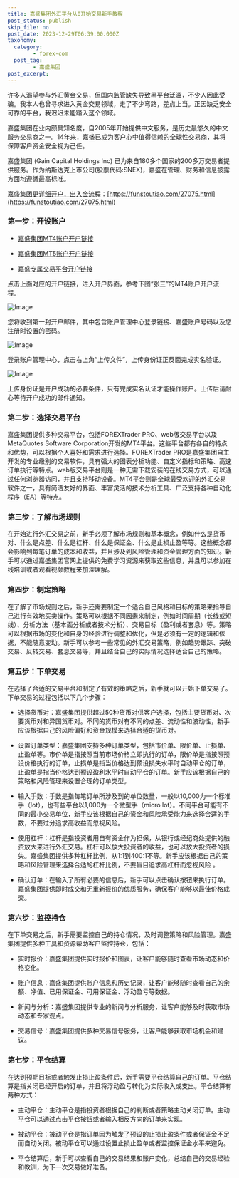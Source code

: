 ```yaml
---
title: 嘉盛集团外汇平台从0开始交易新手教程
post_status: publish
skip_file: no
post_date: 2023-12-29T06:39:00.000Z
taxonomy:
  category:
        - forex-com
  post_tag:
        - 嘉盛集团
post_excerpt: 
---
```

许多人渴望参与外汇黄金交易，但国内监管缺失导致黑平台泛滥，不少人因此受骗。我本人也曾寻求进入黄金交易领域，走了不少弯路，差点上当。正因缺乏安全可靠的平台，我迟迟未能踏入这个领域。

嘉盛集团在业内颇具知名度，自2005年开始提供中文服务，是历史最悠久的中文服务交易商之一。14年来，嘉盛已成为客户心中值得信赖的全球性交易商，其将保障客户资金安全视为己任。

嘉盛集团 (Gain Capital Holdings Inc) 已为来自180多个国家的200多万交易者提供服务。作为纳斯达克上市公司(股票代码:SNEX)，嘉盛在管理、财务和信息披露方面均遵循最高标准。

[嘉盛集团更详细开户，出入金流程](https://funstoutiao.com/27075.html)：[https://funstoutiao.com/27075.html](https://funstoutiao.com/27075.html)

### 第一步：开设账户

* [嘉盛集团MT4账户开户链接](https://s.ssgg.net/jsmt4)

* [嘉盛集团MT5账户开户链接](https://s.ssgg.net/jsmt5)

* [嘉盛专属交易平台开户链接](https://s.ssgg.net/js)

点击上面对应的开户链接，进入开户界面，参考下图“张三”的MT4账户开户流程。

![Image](https://prod-files-secure.s3.us-west-2.amazonaws.com/39ed1227-6d7d-4570-be36-9ccd4a2c4241/7a167aea-686b-400d-af59-4e18eb607a40/640.png?X-Amz-Algorithm=AWS4-HMAC-SHA256&X-Amz-Content-Sha256=UNSIGNED-PAYLOAD&X-Amz-Credential=ASIAZI2LB466Q45F4ZRU%2F20250212%2Fus-west-2%2Fs3%2Faws4_request&X-Amz-Date=20250212T101317Z&X-Amz-Expires=3600&X-Amz-Security-Token=IQoJb3JpZ2luX2VjEM%2F%2F%2F%2F%2F%2F%2F%2F%2F%2F%2FwEaCXVzLXdlc3QtMiJHMEUCIC0BzDN3FFO%2FTRZNFhjFa%2B3lydYJbr7tYZ0YqSMd0GTwAiEA%2FadfCV6LpPA1oLO0kZrxyQ5PbC6dhF3ujSWLCU9WcY4qiAQI6P%2F%2F%2F%2F%2F%2F%2F%2F%2F%2FARAAGgw2Mzc0MjMxODM4MDUiDD7Qxl07CS7VNBGHcCrcA78vA0pQ5SJzoNUjUU8QzWvTMCvImACe68iqz%2Fyi0aG19jXoANdxOcnfv3XVs37dNdSJ2QsikEigfs3SXCYyAgpkMLF6mPN6Ft%2Fn5IKfy%2FSb9%2FdnuLnVwkbOmCaXFt1AGR6nfPsA1JadKRnByu2evpBYDU9iP7QyJEyID7Iec5CiZx6qkMMNg9mF9ZCn6iHBQM46kNBNRIAKoThlgbYxFTkswNQufWI2D9C%2BrmtVC2MCXUrF9n%2FZ5i6ezTCvaRO1Lc2VQ9jE1uDeVshOBuajoIGnwtjTo9Nr2VTpODQQaLkiOuWGZVoQ5fxjH2aEANwOo8rmOse8VniBeLnRLaWMgKfNMhtOWwCuwoPxV%2FhQDAUwEBefgNK6h9VGIUnIDzUkaJLT8pz7w0jCPyyJkQ%2FGv47%2FB7RvzID8w%2FNlfPkhbz2gttY3pWKFZirn8VNgekDzQcP%2Bl0NSPJOspUgJixD%2F0PRBEDdjMSDpOZ9ReaUHQwK3GfyLj8mCpDmAfD74bPzjXWdEItrf6XLBUC6GFX6s3%2F967SFbNknmonihpzcipAAexohJy0nHYv52sEGcmN3AgqdDIcPOX8MsjWIy%2BRh9Ga5w17qGISC9ocleoJr1g%2FN7AWEUPxZnVZ8ZJIOqMNiMsb0GOqUBR%2BVfqi7frnGfYppMWPX04gKy1eGoCdsFMIwFxcppUQpVTMb8KViOUBzdncloTWS1YKpK3c4h49wWqhFPofv1%2FGimWAI3M6Z5gu9501r29fZpYLQ6JkrFiR6el%2BCLtUy%2FeDVui6AAlZY3SwOS2QmOKUNZ%2BqPtSmAuvFWj5Ez8MFV9ipHdyoBWsab58bGvlyNsicxLkyCB7YueYvCUFzvjG8VcBqRY&X-Amz-Signature=0a860a00e69c8a5ccf387298c546f3b4b3e531fdad3ce7962a9145e82b8a93d8&X-Amz-SignedHeaders=host&x-id=GetObject)

您将收到第一封开户邮件，其中包含账户管理中心登录链接、嘉盛账户号码以及您注册时设置的密码。

![Image](https://prod-files-secure.s3.us-west-2.amazonaws.com/39ed1227-6d7d-4570-be36-9ccd4a2c4241/eaa1c6b3-2877-4284-a0e1-530e222c27fb/image.png?X-Amz-Algorithm=AWS4-HMAC-SHA256&X-Amz-Content-Sha256=UNSIGNED-PAYLOAD&X-Amz-Credential=ASIAZI2LB466Q45F4ZRU%2F20250212%2Fus-west-2%2Fs3%2Faws4_request&X-Amz-Date=20250212T101317Z&X-Amz-Expires=3600&X-Amz-Security-Token=IQoJb3JpZ2luX2VjEM%2F%2F%2F%2F%2F%2F%2F%2F%2F%2F%2FwEaCXVzLXdlc3QtMiJHMEUCIC0BzDN3FFO%2FTRZNFhjFa%2B3lydYJbr7tYZ0YqSMd0GTwAiEA%2FadfCV6LpPA1oLO0kZrxyQ5PbC6dhF3ujSWLCU9WcY4qiAQI6P%2F%2F%2F%2F%2F%2F%2F%2F%2F%2FARAAGgw2Mzc0MjMxODM4MDUiDD7Qxl07CS7VNBGHcCrcA78vA0pQ5SJzoNUjUU8QzWvTMCvImACe68iqz%2Fyi0aG19jXoANdxOcnfv3XVs37dNdSJ2QsikEigfs3SXCYyAgpkMLF6mPN6Ft%2Fn5IKfy%2FSb9%2FdnuLnVwkbOmCaXFt1AGR6nfPsA1JadKRnByu2evpBYDU9iP7QyJEyID7Iec5CiZx6qkMMNg9mF9ZCn6iHBQM46kNBNRIAKoThlgbYxFTkswNQufWI2D9C%2BrmtVC2MCXUrF9n%2FZ5i6ezTCvaRO1Lc2VQ9jE1uDeVshOBuajoIGnwtjTo9Nr2VTpODQQaLkiOuWGZVoQ5fxjH2aEANwOo8rmOse8VniBeLnRLaWMgKfNMhtOWwCuwoPxV%2FhQDAUwEBefgNK6h9VGIUnIDzUkaJLT8pz7w0jCPyyJkQ%2FGv47%2FB7RvzID8w%2FNlfPkhbz2gttY3pWKFZirn8VNgekDzQcP%2Bl0NSPJOspUgJixD%2F0PRBEDdjMSDpOZ9ReaUHQwK3GfyLj8mCpDmAfD74bPzjXWdEItrf6XLBUC6GFX6s3%2F967SFbNknmonihpzcipAAexohJy0nHYv52sEGcmN3AgqdDIcPOX8MsjWIy%2BRh9Ga5w17qGISC9ocleoJr1g%2FN7AWEUPxZnVZ8ZJIOqMNiMsb0GOqUBR%2BVfqi7frnGfYppMWPX04gKy1eGoCdsFMIwFxcppUQpVTMb8KViOUBzdncloTWS1YKpK3c4h49wWqhFPofv1%2FGimWAI3M6Z5gu9501r29fZpYLQ6JkrFiR6el%2BCLtUy%2FeDVui6AAlZY3SwOS2QmOKUNZ%2BqPtSmAuvFWj5Ez8MFV9ipHdyoBWsab58bGvlyNsicxLkyCB7YueYvCUFzvjG8VcBqRY&X-Amz-Signature=507f2a11382efa7362449a65b3411c421e225d48eba6953e44c237da1ffc4020&X-Amz-SignedHeaders=host&x-id=GetObject)

登录账户管理中心，点击右上角“上传文件”，上传身份证正反面完成实名验证。

![Image](https://prod-files-secure.s3.us-west-2.amazonaws.com/39ed1227-6d7d-4570-be36-9ccd4a2c4241/54090639-09fc-46b4-a135-e0289f707147/image.png?X-Amz-Algorithm=AWS4-HMAC-SHA256&X-Amz-Content-Sha256=UNSIGNED-PAYLOAD&X-Amz-Credential=ASIAZI2LB466Q45F4ZRU%2F20250212%2Fus-west-2%2Fs3%2Faws4_request&X-Amz-Date=20250212T101317Z&X-Amz-Expires=3600&X-Amz-Security-Token=IQoJb3JpZ2luX2VjEM%2F%2F%2F%2F%2F%2F%2F%2F%2F%2F%2FwEaCXVzLXdlc3QtMiJHMEUCIC0BzDN3FFO%2FTRZNFhjFa%2B3lydYJbr7tYZ0YqSMd0GTwAiEA%2FadfCV6LpPA1oLO0kZrxyQ5PbC6dhF3ujSWLCU9WcY4qiAQI6P%2F%2F%2F%2F%2F%2F%2F%2F%2F%2FARAAGgw2Mzc0MjMxODM4MDUiDD7Qxl07CS7VNBGHcCrcA78vA0pQ5SJzoNUjUU8QzWvTMCvImACe68iqz%2Fyi0aG19jXoANdxOcnfv3XVs37dNdSJ2QsikEigfs3SXCYyAgpkMLF6mPN6Ft%2Fn5IKfy%2FSb9%2FdnuLnVwkbOmCaXFt1AGR6nfPsA1JadKRnByu2evpBYDU9iP7QyJEyID7Iec5CiZx6qkMMNg9mF9ZCn6iHBQM46kNBNRIAKoThlgbYxFTkswNQufWI2D9C%2BrmtVC2MCXUrF9n%2FZ5i6ezTCvaRO1Lc2VQ9jE1uDeVshOBuajoIGnwtjTo9Nr2VTpODQQaLkiOuWGZVoQ5fxjH2aEANwOo8rmOse8VniBeLnRLaWMgKfNMhtOWwCuwoPxV%2FhQDAUwEBefgNK6h9VGIUnIDzUkaJLT8pz7w0jCPyyJkQ%2FGv47%2FB7RvzID8w%2FNlfPkhbz2gttY3pWKFZirn8VNgekDzQcP%2Bl0NSPJOspUgJixD%2F0PRBEDdjMSDpOZ9ReaUHQwK3GfyLj8mCpDmAfD74bPzjXWdEItrf6XLBUC6GFX6s3%2F967SFbNknmonihpzcipAAexohJy0nHYv52sEGcmN3AgqdDIcPOX8MsjWIy%2BRh9Ga5w17qGISC9ocleoJr1g%2FN7AWEUPxZnVZ8ZJIOqMNiMsb0GOqUBR%2BVfqi7frnGfYppMWPX04gKy1eGoCdsFMIwFxcppUQpVTMb8KViOUBzdncloTWS1YKpK3c4h49wWqhFPofv1%2FGimWAI3M6Z5gu9501r29fZpYLQ6JkrFiR6el%2BCLtUy%2FeDVui6AAlZY3SwOS2QmOKUNZ%2BqPtSmAuvFWj5Ez8MFV9ipHdyoBWsab58bGvlyNsicxLkyCB7YueYvCUFzvjG8VcBqRY&X-Amz-Signature=eb710bb5b048dca7217726670db518197bb245dfd0ab62b838def2dc02f76a4e&X-Amz-SignedHeaders=host&x-id=GetObject)

上传身份证是开户成功的必要条件，只有完成实名认证才能操作账户。上传后请耐心等待开户成功的邮件通知。

### 第二步：选择交易平台

嘉盛集团提供多种交易平台，包括FOREXTrader PRO、web版交易平台以及MetaQuotes Software Corporation开发的MT4平台。这些平台都有各自的特点和优势，可以根据个人喜好和需求进行选择。FOREXTrader PRO是嘉盛集团自主开发的专业级别的交易软件，具有强大的图表分析功能、自定义指标和策略、高速订单执行等特点。web版交易平台则是一种无需下载安装的在线交易方式，可以通过任何浏览器访问，并且支持移动设备。MT4平台则是全球最受欢迎的外汇交易软件之一，具有简洁友好的界面、丰富灵活的技术分析工具、广泛支持各种自动化程序（EA）等特点。

### 第三步：了解市场规则

在开始进行外汇交易之前，新手必须了解市场规则和基本概念，例如什么是货币对、什么是点差、什么是杠杆、什么是保证金、什么是止损止盈等等。这些概念都会影响到每笔订单的成本和收益，并且涉及到风险管理和资金管理方面的知识。新手可以通过嘉盛集团官网上提供的免费学习资源来获取这些信息，并且可以参加在线培训或者观看视频教程来加深理解。

### 第四步：制定策略

在了解了市场规则之后，新手还需要制定一个适合自己风格和目标的策略来指导自己进行有效地买卖操作。策略可以根据不同因素来制定，例如时间周期（长线或短线）、分析方法（基本面分析或者技术分析）、交易目标（盈利或者套息）等。策略可以根据市场的变化和自身的经验进行调整和优化，但是必须有一定的逻辑和依据，不能随意变动。新手可以参考一些常见的外汇交易策略，例如趋势跟踪、突破交易、反转交易、套息交易等，并且结合自己的实际情况选择适合自己的策略。

### 第五步：下单交易

在选择了合适的交易平台和制定了有效的策略之后，新手就可以开始下单交易了。下单交易的过程包括以下几个步骤：

* 选择货币对：嘉盛集团提供超过50种货币对供客户选择，包括主要货币对、次要货币对和异国货币对。不同的货币对有不同的点差、流动性和波动性，新手应该根据自己的风险偏好和资金规模来选择合适的货币对。

* 设置订单类型：嘉盛集团支持多种订单类型，包括市价单、限价单、止损单、止盈单等。市价单是指按照当前市场价格立即执行的订单，限价单是指按照预设价格执行的订单，止损单是指当价格达到预设损失水平时自动平仓的订单，止盈单是指当价格达到预设盈利水平时自动平仓的订单。新手应该根据自己的策略和风险管理来设置合理的订单类型。

* 输入手数：手数是指每笔订单所涉及到的单位数量，一般以10,000为一个标准手（lot），也有些平台以1,000为一个微型手（micro lot）。不同平台可能有不同的最小交易单位，新手应该根据自己的资金和风险承受能力来选择合适的手数，不要过分追求高收益而忽视风险。

* 使用杠杆：杠杆是指投资者用自有资金作为担保，从银行或经纪商处提供的融资放大来进行外汇交易。杠杆可以放大投资者的收益，也可以放大投资者的损失。嘉盛集团提供多种杠杆比例，从1:1到400:1不等。新手应该根据自己的策略和风险管理来选择合适的杠杆比例，不要盲目追求高杠杆而忽视风险 。

* 确认订单：在输入了所有必要的信息后，新手可以点击确认按钮来执行订单。嘉盛集团提供即时成交和无重新报价的优质服务，确保客户能够以最佳价格成交。

### 第六步：监控持仓

在下单交易之后，新手需要监控自己的持仓情况，及时调整策略和风险管理。嘉盛集团提供多种工具和资源帮助客户监控持仓，包括：

* 实时报价：嘉盛集团提供实时报价和图表，让客户能够随时查看市场动态和价格变化。

* 账户信息：嘉盛集团提供账户信息和历史记录，让客户能够随时查看自己的余额、净值、已用保证金、可用保证金、浮动盈亏等数据。

* 新闻与分析：嘉盛集团提供专业的新闻与分析服务，让客户能够及时获取市场动态和专家观点。

* 交易信号：嘉盛集团提供多种交易信号服务，让客户能够获取市场机会和建议。

### 第七步：平仓结算

在达到预期目标或者触发止损止盈条件后，新手需要平仓结算自己的订单。平仓结算是指关闭已经开启的订单，并且将浮动盈亏转化为实际收入或支出。平仓结算有两种方式：

* 主动平仓：主动平仓是指投资者根据自己的判断或者策略主动关闭订单。主动平仓可以通过点击平仓按钮或者输入相反方向的订单来实现。

* 被动平仓：被动平仓是指订单因为触发了预设的止损止盈条件或者保证金不足而自动关闭。被动平仓可以通过设置止损止盈单或者监控保证金水平来避免。

* 平仓结算后，新手可以查看自己的交易结果和账户变化，总结自己的交易经验和教训，为下一次交易做好准备。